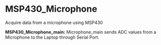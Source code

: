 # MSP430_Microphone
Acquire data from a microphone using MSP430


<b>MSP430_Microphone_main:</b> Microphone_main sends ADC values from a Microphone to the Laptop through Serial Port.
